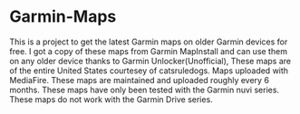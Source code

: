 # Garmin-Maps
This is a project to get the latest Garmin maps on older Garmin devices for free.
I got a copy of these maps from Garmin MapInstall and can use them on any older device thanks to Garmin Unlocker(Unofficial),
These maps are of the entire United States courtesey of catsruledogs.
Maps uploaded with MediaFire.
These maps are maintained and uploaded roughly every 6 months.
These maps have only been tested with the Garmin nuvi series.
These maps do not work with the Garmin Drive series.
